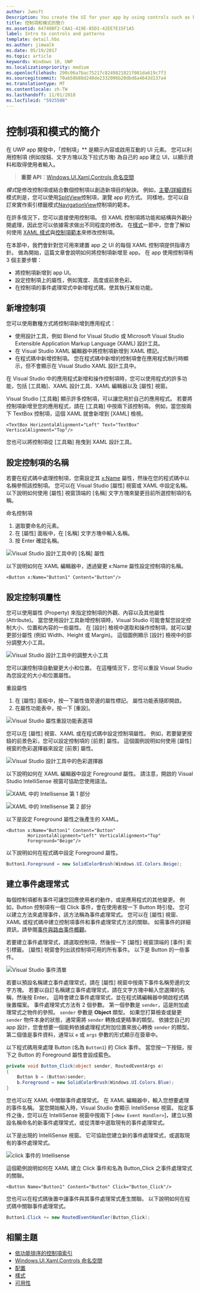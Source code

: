 ```yaml
---
author: Jwmsft
Description: You create the UI for your app by using controls such as buttons, text boxes, and combo boxes to display data and get user input. Here, we show you how to add controls to your app.
title: 控制項和模式的簡介
ms.assetid: 64740BF2-CAA1-419E-85D1-42EE7E15F1A5
label: Intro to controls and patterns
template: detail.hbs
ms.author: jimwalk
ms.date: 05/19/2017
ms.topic: article
keywords: Windows 10, UWP
ms.localizationpriority: medium
ms.openlocfilehash: 290c06a7bac75217c8249821821f081da619c7f3
ms.sourcegitcommit: 70ab58b88d248de2332096b20dbd6a4643d137a4
ms.translationtype: MT
ms.contentlocale: zh-TW
ms.lasthandoff: 11/01/2018
ms.locfileid: "5925508"
---
```

# <a name="intro-to-controls-and-patterns"></a>控制項和模式的簡介

在 UWP app 開發中，「控制項」** 是顯示內容或啟用互動的 UI 元素。 您可以利用控制項 (例如按鈕、文字方塊以及下拉式方塊) 為自己的 app 建立 UI，以顯示資料和取得使用者輸入。

> **重要 API**：[Windows.UI.Xaml.Controls 命名空間](https://msdn.microsoft.com/library/windows/apps/windows.ui.xaml.controls.aspx)

*模式*是修改控制項或結合數個控制項以創造新項目的秘訣。 例如，[主要/詳細資料](master-details.md)模式則是，您可以使用[SplitView](split-view.md)控制項，瀏覽 app 的方式。 同樣地，您可以自訂來實作索引標籤模式[NavigationView](navigationview.md)控制項的範本。

在許多情況下，您可以直接使用控制項。 但 XAML 控制項將功能和結構與外觀分開處理，因此您可以依據需求做出不同程度的修改。 在[樣式](../style/index.md)一節中，您會了解如何使用 [XAML 樣式](xaml-styles.md)與[控制項範本](control-templates.md)來修改控制項。

在本節中，我們會針對您可用來建置 app 之 UI 的每個 XAML 控制項提供指導方針。 做為開始，這篇文章會說明如何將控制項新增至 app。 在 app 使用控制項有 3 個主要步驟：

- 將控制項新增到 app UI。
- 設定控制項上的屬性，例如寬度、高度或前景色彩。
- 在控制項的事件處理常式中新增程式碼，使其執行某些功能。 

## <a name="add-a-control"></a>新增控制項
您可以使用數種方式將控制項新增到應用程式：
 
- 使用設計工具，例如 Blend for Visual Studio 或 Microsoft Visual Studio Extensible Application Markup Language (XAML) 設計工具。 
- 在 Visual Studio XAML 編輯器中將控制項新增到 XAML 標記。 
- 在程式碼中新增控制項。 您在程式碼中新增的控制項會在應用程式執行時顯示，但不會顯示在 Visual Studio XAML 設計工具中。

在 Visual Studio 中的應用程式新增和操作控制項時，您可以使用程式的許多功能，包括 [工具箱]、XAML 設計工具、XAML 編輯器以及 [屬性] 視窗。 

Visual Studio [工具箱] 顯示許多控制項，可以讓您用於自己的應用程式。 若要將控制項新增至您的應用程式，請在 [工具箱] 中按兩下該控制項。 例如，當您按兩下 TextBox 控制項，這個 XAML 就會新增到 [XAML] 檢視。 

```xaml
<TextBox HorizontalAlignment="Left" Text="TextBox" VerticalAlignment="Top"/>
```

您也可以將控制項從 [工具箱] 拖曳到 XAML 設計工具。

## <a name="set-the-name-of-a-control"></a>設定控制項的名稱

若要在程式碼中處理控制項，您需設定其 [x:Name](../../xaml-platform/x-name-attribute.md) 屬性，然後在您的程式碼中以名稱參照該控制項。 您可以在 Visual Studio [屬性] 視窗或 XAML 中設定名稱。 以下說明如何使用 [屬性] 視窗頂端的 [名稱] 文字方塊來變更目前所選控制項的名稱。

命名控制項
1. 選取要命名的元素。
2. 在 [屬性] 面板中，在 [名稱] 文字方塊中輸入名稱。
3. 按 Enter 確認名稱。

![Visual Studio 設計工具中的 [名稱] 屬性](images/add-controls-control-name-designer.png)

以下說明如何在 XAML 編輯器中，透過變更 x:Name 屬性設定控制項的名稱。

```xaml
<Button x:Name="Button1" Content="Button"/>
```

## <a name="set-the-control-properties"></a>設定控制項屬性 

您可以使用屬性 (Property) 來指定控制項的外觀、內容以及其他屬性 (Attribute)。 當您使用設計工具新增控制項時，Visual Studio 可能會幫您設定控制大小、位置和內容的一些屬性。 在 [設計] 檢視中選取和操作控制項，就可以變更部分屬性 (例如 Width、Height 或 Margin)。 這個圖例顯示 [設計] 檢視中的部分調整大小工具。 

![Visual Studio 設計工具中的調整大小工具](images/add-controls-resizing-designer.png)

您可以讓控制項自動變更大小和位置。 在這種情況下，您可以重設 Visual Studio 為您設定的大小和位置屬性。

重設屬性
1. 在 [屬性] 面板中，按一下屬性值旁邊的屬性標記。 屬性功能表隨即開啟。
2. 在屬性功能表中，按一下 [重設]。

![Visual Studio 屬性重設功能表選項](images/add-controls-property-reset.png)

您可以在 [屬性] 視窗、XAML 或在程式碼中設定控制項屬性。 例如，若要變更按鈕的前景色彩，您可以設定控制項的 [前景] 屬性。 這個圖例說明如何使用 [屬性] 視窗的色彩選擇器來設定 [前景] 屬性。 

![Visual Studio 設計工具中的色彩選擇器](images/add-controls-foreground-designer.png)

以下說明如何在 XAML 編輯器中設定 Foreground 屬性。 請注意，開啟的 Visual Studio IntelliSense 視窗可協助您使用語法。 

![XAML 中的 Intellisense 第 1 部分](images/add-controls-foreground-xaml.png)

![XAML 中的 Intellisense 第 2 部分](images/add-controls-foreground-xaml-2.png)

以下是設定 Foreground 屬性之後產生的 XAML。 

```xaml
<Button x:Name="Button1" Content="Button" 
        HorizontalAlignment="Left" VerticalAlignment="Top"
        Foreground="Beige"/>
```

以下說明如何在程式碼中設定 Foreground 屬性。 

```csharp
Button1.Foreground = new SolidColorBrush(Windows.UI.Colors.Beige);
```

## <a name="create-an-event-handler"></a>建立事件處理常式 

每個控制項都有事件可讓您回應使用者的動作，或是應用程式的其他變更。 例如，Button 控制項有一個 Click 事件，會在使用者按一下 Button 時引發。 您可以建立方法來處理事件，該方法稱為事件處理常式。 您可以在 [屬性] 視窗、XAML 或程式碼中建立控制項事件和事件處理常式方法的關聯。 如需事件的詳細資訊，請參閱[事件與路由事件概觀](../../xaml-platform/events-and-routed-events-overview.md)。

若要建立事件處理常式，請選取控制項，然後按一下 [屬性] 視窗頂端的 [事件] 索引標籤。 [屬性] 視窗會列出該控制項可用的所有事件。 以下是 Button 的一些事件。

![Visual Studio 事件清單](images/add-controls-add-event-designer.png)

若要以預設名稱建立事件處理常式，請在 [屬性] 視窗中按兩下事件名稱旁邊的文字方塊。 若要以自訂名稱建立事件處理常式，請在文字方塊中輸入您選擇的名稱，然後按 Enter。 這時會建立事件處理常式，並在程式碼編輯器中開啟程式碼後置檔案。 事件處理常式方法有 2 個參數。 第一個參數是 `sender`，這是附加處理常式之物件的參照。 `sender` 參數是 **Object** 類型。 如果您打算檢查或變更 `sender` 物件本身的狀態，通常需將 `sender` 轉換成更精準的類型。 依據您自己的 app 設計，您會想要一個能夠依據處理程式附加位置來放心轉換 `sender` 的類型。 第二個值是事件資料，通常以 `e` 或 `args` 參數的形式顯示在簽章中。

以下程式碼用來處理 Button (名為 `Button1`) 的 Click 事件。 當您按一下按鈕，按下之 Button 的 Foreground 屬性會設成藍色。 

```csharp
private void Button_Click(object sender, RoutedEventArgs e)
{
    Button b = (Button)sender;
    b.Foreground = new SolidColorBrush(Windows.UI.Colors.Blue);
}
```

您也可以在 XAML 中關聯事件處理常式。 在 XAML 編輯器中，輸入您想要處理的事件名稱。 當您開始輸入時，Visual Studio 會顯示 IntelliSense 視窗。 指定事件之後，您可以在 IntelliSense 視窗中按兩下 [`<New Event Handler>`]，建立以預設名稱命名的新事件處理常式，或從清單中選取現有的事件處理常式。 

以下是出現的 IntelliSense 視窗。 它可協助您建立新的事件處理常式，或選取現有的事件處理常式。

![click 事件的 Intellisense](images/add-controls-add-event-xaml.png)

這個範例說明如何在 XAML 建立 Click 事件和名為 Button_Click 之事件處理常式的關聯。 

```xaml
<Button Name="Button1" Content="Button" Click="Button_Click"/>
```

您也可以在程式碼後置中讓事件與其事件處理常式產生關聯。 以下說明如何在程式碼中關聯事件處理常式。

```csharp
Button1.Click += new RoutedEventHandler(Button_Click);
```

## <a name="related-topics"></a>相關主題

-   [依功能排序的控制項索引](controls-by-function.md)
-   [Windows.UI.Xaml.Controls 命名空間](https://msdn.microsoft.com/library/windows/apps/windows.ui.xaml.controls.aspx)
-   [配置](../layout/index.md)
-   [樣式](../style/index.md)
-   [可用性](../usability/index.md)
